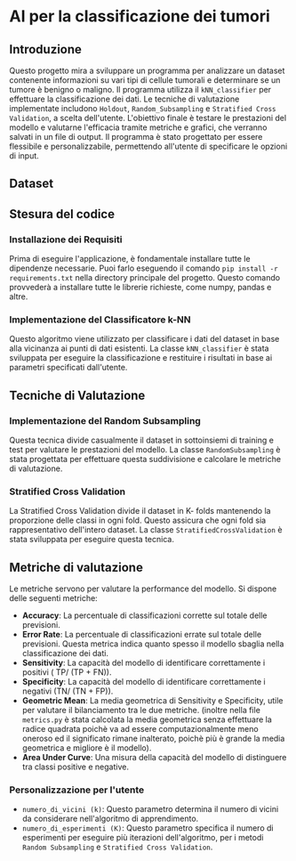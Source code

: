 # AI per la classificazione dei tumori

## Introduzione

Questo progetto mira a sviluppare un programma per analizzare un dataset contenente informazioni su vari tipi di cellule tumorali e determinare se un tumore è benigno o maligno. Il programma utilizza il `kNN_classifier` per effettuare la classificazione dei dati. Le tecniche di valutazione implementate includono `Holdout`, `Random_Subsampling` e `Stratified Cross Validation`, a scelta dell'utente. L'obiettivo finale è testare le prestazioni del modello e valutarne l'efficacia tramite metriche e grafici, che verranno salvati in un file di output. Il programma è stato progettato per essere flessibile e personalizzabile, permettendo all'utente di specificare le opzioni di input.

## Dataset

## Stesura del codice

### Installazione dei Requisiti

Prima di eseguire l'applicazione, è fondamentale installare tutte le dipendenze necessarie. Puoi farlo eseguendo il comando `pip install -r requirements.txt` nella directory principale del progetto. Questo comando provvederà a installare tutte le librerie richieste, come numpy, pandas e altre.

### Implementazione del Classificatore k-NN

Questo algoritmo viene utilizzato per classificare i dati del dataset in base alla vicinanza ai punti di dati esistenti. La classe `kNN_classifier` è stata sviluppata per eseguire la classificazione e restituire i risultati in base ai parametri specificati dall'utente.


## Tecniche di Valutazione

### Implementazione del Random Subsampling

Questa tecnica divide casualmente il dataset in sottoinsiemi di training e test per valutare le prestazioni del modello. La classe `RandomSubsampling` è stata progettata per effettuare questa suddivisione e calcolare le metriche di valutazione.

### Stratified Cross Validation

La Stratified Cross Validation divide il dataset in K- folds mantenendo la proporzione delle classi in ogni fold. Questo assicura che ogni fold sia rappresentativo dell'intero dataset. La classe `StratifiedCrossValidation` è stata sviluppata per eseguire questa tecnica.

## Metriche di valutazione

Le metriche servono per valutare la performance del modello. Si dispone delle seguenti metriche:
- **Accuracy**: La percentuale di classificazioni corrette sul totale delle previsioni.
- **Error Rate**: La percentuale di classificazioni errate sul totale delle previsioni. Questa metrica indica quanto spesso il modello sbaglia nella classificazione dei dati.
- **Sensitivity**: La capacità del modello di identificare correttamente i positivi ( TP/ (TP + FN)).
- **Specificity**: La capacità del modello di identificare correttamente i negativi (TN/ (TN + FP)).
- **Geometric Mean**: La media geometrica di Sensitivity e Specificity, utile per valutare il bilanciamento tra le due metriche. (inoltre nella file `metrics.py` è stata calcolata la media geometrica senza effettuare la radice quadrata poichè va ad essere computazionalmente meno oneroso ed il significato rimane inalterato, poichè più è grande la media geometrica e migliore è il modello).
- **Area Under Curve**: Una misura della capacità del modello di distinguere tra classi positive e negative.

### Personalizzazione per l'utente

- `numero_di_vicini (k)`: Questo parametro determina il numero di vicini da considerare nell'algoritmo di apprendimento.
- `numero_di_esperimenti (K)`: Questo parametro specifica il numero di esperimenti per eseguire più iterazioni dell'algoritmo, per i metodi `Random Subsampling` e `Stratified Cross Validation`.

